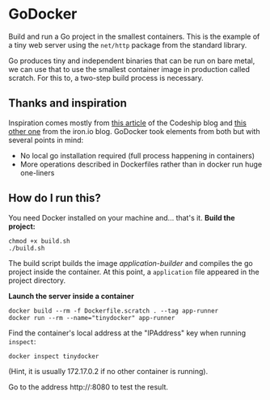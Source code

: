 # GoDocker

Build and run a Go project in the smallest containers. This is the example of
a tiny web server using the `net/http` package from the standard library.   

Go produces tiny and independent binaries that can be run on bare metal, we can
use that to use the smallest container image in production called scratch. For
this to, a two-step build process is necessary.

## Thanks and inspiration

Inspiration comes mostly from
[this article](https://blog.codeship.com/building-minimal-docker-containers-for-go-applications/)
of the Codeship blog and [this other one](https://www.iron.io/an-easier-way-to-create-tiny-golang-docker-images/)
from the iron.io blog.
GoDocker took elements from both but with several points in mind:
* No local go installation required (full process happening in containers)
* More operations described in Dockerfiles rather than in docker run huge one-liners

## How do I run this?

You need Docker installed on your machine and... that's it.
**Build the project:**  
```
chmod +x build.sh
./build.sh
```

The build script builds the image *application-builder* and compiles
the go project inside the container. At this point, a `application` file appeared
in the project directory.

**Launch the server inside a container**  
```
docker build --rm -f Dockerfile.scratch . --tag app-runner
docker run --rm --name="tinydocker" app-runner
```

Find the container's local address at the "IPAddress" key when running `inspect`:  
```
docker inspect tinydocker
```
(Hint, it is usually 172.17.0.2 if no other container is running).

Go to the address http://<IPAddress>:8080 to test the result.
